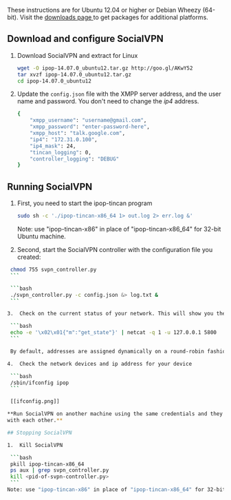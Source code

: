 These instructions are for Ubuntu 12.04 or higher or Debian Wheezy (64-bit).
Visit the [downloads page ](https://github.com/ipop-project/downloads/releases) to get packages for additional platforms.
## Download and configure SocialVPN

1.  Download SocialVPN and extract for Linux

    ```bash
    wget -O ipop-14.07.0_ubuntu12.tar.gz http://goo.gl/AKwY52
    tar xvzf ipop-14.07.0_ubuntu12.tar.gz
    cd ipop-14.07.0_ubuntu12
    ```

2.  Update the `config.json` file with the XMPP server address, and the user name
    and password. You don't need to change the *ip4* address.

    ```bash
    {
        "xmpp_username": "username@gmail.com",
        "xmpp_password": "enter-password-here",
        "xmpp_host": "talk.google.com",
        "ip4": "172.31.0.100",
        "ip4_mask": 24,
        "tincan_logging": 0,
        "controller_logging": "DEBUG"
    }
    ```

## Running SocialVPN

1.  First, you need to start the ipop-tincan program

    ```bash
    sudo sh -c './ipop-tincan-x86_64 1> out.log 2> err.log &'
    ```
    Note: use "ipop-tincan-x86" in place of "ipop-tincan-x86_64" for 32-bit Ubuntu machine.
2.  Second, start the SocialVPN controller with the configuration file you created:
   ```bash
    chmod 755 svpn_controller.py
    ```

    ```bash
    ./svpn_controller.py -c config.json &> log.txt &
    ```

3.  Check on the current status of your network. This will show you the IP addresses of other nodes connected to your SocialVPN:

    ```bash
    echo -e '\x02\x01{"m":"get_state"}' | netcat -q 1 -u 127.0.0.1 5800
    ```

    By default, addresses are assigned dynamically on a round-robin fashion. Alternatively, you can assign addresses for your peers yourself through an additional configuration file. Please refer to our [[FAQs|FAQs]] for details.

4.  Check the network devices and ip address for your device

    ```bash
    /sbin/ifconfig ipop
    ```

    [[ifconfig.png]]

**Run SocialVPN on another machine using the same credentials and they will connect
with each other.**

## Stopping SocialVPN

1.  Kill SocialVPN 

    ```bash
    pkill ipop-tincan-x86_64
    ps aux | grep svpn_controller.py
    kill <pid-of-svpn-controller.py>
    ```
  Note: use "ipop-tincan-x86" in place of "ipop-tincan-x86_64" for 32-bit Ubuntu machine.
